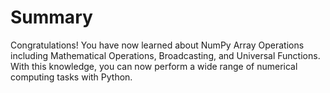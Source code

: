 # Summary

Congratulations! You have now learned about NumPy Array Operations including Mathematical Operations, Broadcasting, and Universal Functions. With this knowledge, you can now perform a wide range of numerical computing tasks with Python.
